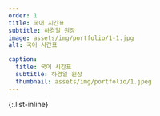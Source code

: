 ```yaml
---
order: 1
title: 국어 시간표
subtitle: 하경일 원장
image: assets/img/portfolio/1-1.jpg
alt: 국어 시간표

caption:
  title: 국어 시간표
  subtitle: 하경일 원장
  thumbnail: assets/img/portfolio/1.jpeg
---
```



{:.list-inline}

	